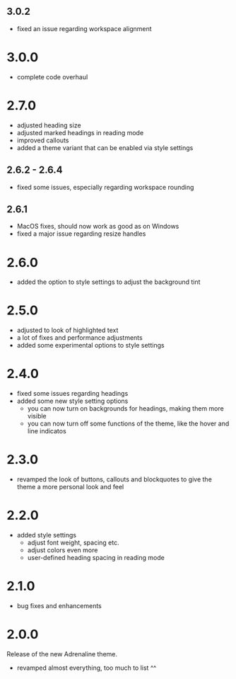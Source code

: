 ## 3.0.2
+ fixed an issue regarding workspace alignment

# 3.0.0
+ complete code overhaul

# 2.7.0
+ adjusted heading size
+ adjusted marked headings in reading mode
+ improved callouts
+ added a theme variant that can be enabled via style settings

## 2.6.2 - 2.6.4
+ fixed some issues, especially regarding workspace rounding

## 2.6.1
+ MacOS fixes, should now work as good as on Windows
+ fixed a major issue regarding resize handles

# 2.6.0
+ added the option to style settings to adjust the background tint

# 2.5.0
+ adjusted to look of highlighted text
+ a lot of fixes and performance adjustments
+ added some experimental options to style settings

# 2.4.0
+ fixed some issues regarding headings
+ added some new style setting options
  + you can now turn on backgrounds for headings, making them more visible
  + you can now turn off some functions of the theme, like the hover and line indicatos

# 2.3.0
+ revamped the look of buttons, callouts and blockquotes to give the theme a more personal look and feel

# 2.2.0
+ added style settings
  + adjust font weight, spacing etc.
  + adjust colors even more
  + user-defined heading spacing in reading mode

# 2.1.0
+ bug fixes and enhancements

# 2.0.0
Release of the new Adrenaline theme.
+ revamped almost everything, too much to list ^^
